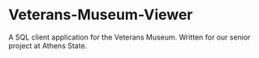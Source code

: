 # Veterans-Museum-Viewer
A SQL client application for the Veterans Museum. Written for our senior project at Athens State.